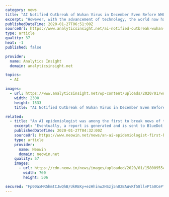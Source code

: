 ```yaml
---
category: news
title: "AI Notified Outbreak of Wuhan Virus in December Even Before WHO"
excerpt: "However, with the advancement of technology, the world now has better information tools at its disposal than it did 17 years ago. A Toronto-based startup, Bluedot provides an AI-driven health monitoring platform that analyzes billions of data points. Launched in 2014, the venture alerted its clients to the outbreak of the Wuhan virus on ..."
publishedDateTime: 2020-01-27T06:51:00Z
sourceUrl: https://www.analyticsinsight.net/ai-notified-outbreak-wuhan-virus-december-even/
type: article
quality: 37
heat: -1
published: false

provider:
  name: Analytics Insight
  domain: analyticsinsight.net

topics:
  - AI

images:
  - url: https://www.analyticsinsight.net/wp-content/uploads/2020/01/wuhan.jpg
    width: 2300
    height: 1533
    title: "AI Notified Outbreak of Wuhan Virus in December Even Before WHO"

related:
  - title: "An AI epidemiologist was among the first to break news of the coronavirus outbreak in China"
    excerpt: "Eventually, a report is generated and is sent to BlueDot's clients. The founder and CEO of BlueDot, Kamran Khan, explained his motivations for using an AI-based system at BlueDot for the purpose: “We know that governments may not be relied upon to provide information in a timely fashion. We can pick up news of possible outbreaks, little ..."
    publishedDateTime: 2020-01-27T04:32:00Z
    sourceUrl: https://www.neowin.net/news/an-ai-epidemiologist-first-broke-news-of-the-impending-coronavirus-outbreak-in-china
    type: article
    provider:
      name: Neowin
      domain: neowin.net
    quality: 57
    images:
      - url: https://cdn.neow.in/news/images/uploaded/2020/01/1580095544_wuhan-coronavirus-china-safety-1196130121_story.jpg
        width: 760
        height: 506

secured: "Fp00axMR5hmtCJwQhB/UkREKy+ezHhinw2HSzj5n02BAWvKf58llvPta0CePf8RxAzRH9rNV3/zT7+ZfT8dyHy3I+9p9a78DC4oE5zqk/PKETXh/ngYel3sr0RCEXwdxWB5rJea6ZRVSf4+55mjUyGKK5glRD9pmAvMBbqTeaa9h+kSKGhnWPDE3O3F90OyNpSMGY19FWR2Pdodj5M9UwBKtX23bRWTkgrV1vzRAyuxTXRJfxMsMJcD+BnFCMB3IvPQcnmswJoksiXkqx2iUWhUZbGcYnH11YBYmQw6F31iErXLtqtoOWDkys0XO2ixe;IWoXA72MXyHaKkfchWMMiQ=="
---
```


